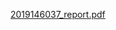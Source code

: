 [2019146037_report.pdf](https://github.com/HongSukYoung/MNIST-Machine-Learning-Model/files/15443228/2019146037_report.pdf)
